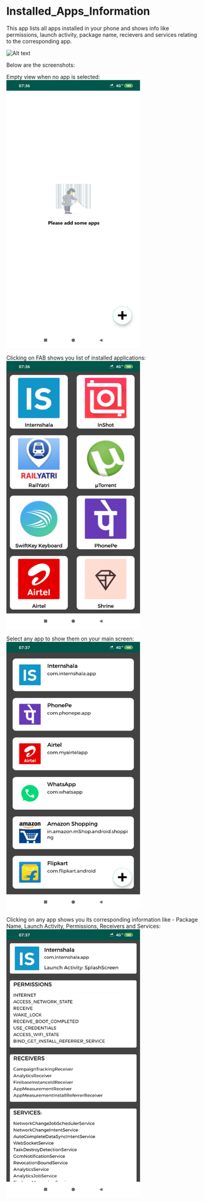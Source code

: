 # Installed_Apps_Information
This app lists all apps installed in your phone and shows info like permissions, launch activity, package name, recievers and services relating to the corresponding app.

![Alt text]("screenshots/emptyview_screen.png" "Title")

Below are the screenshots:

Empty view when no app is selected:
<img src="screenshots/emptyview_screen.png" width="350" height="700">

Clicking on FAB shows you list of installed applications:
<img src="screenshots/list_of_installed_apps_1.png" width="350" height="700">

Select any app to show them on your main screen:
<img src="screenshots/selected_apps.png" width="350" height="700">

Clicking on any app shows you its corresponding information like - Package Name, Launch Activity, Permissions, Receivers and Services:
<img src="screenshots/internshala_app_info.png" width="350" height="700">

